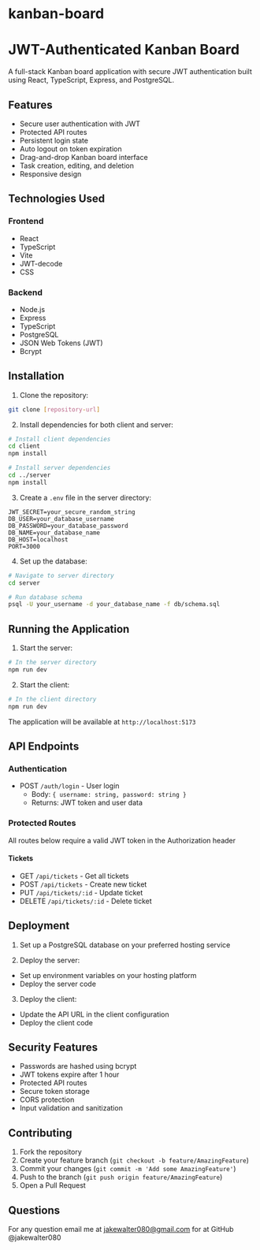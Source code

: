 # kanban-board

# JWT-Authenticated Kanban Board

A full-stack Kanban board application with secure JWT authentication built using React, TypeScript, Express, and PostgreSQL.

## Features

- Secure user authentication with JWT
- Protected API routes
- Persistent login state
- Auto logout on token expiration
- Drag-and-drop Kanban board interface
- Task creation, editing, and deletion
- Responsive design

## Technologies Used

### Frontend
- React
- TypeScript
- Vite
- JWT-decode
- CSS

### Backend
- Node.js
- Express
- TypeScript
- PostgreSQL
- JSON Web Tokens (JWT)
- Bcrypt

## Installation

1. Clone the repository:
```bash
git clone [repository-url]
```

2. Install dependencies for both client and server:
```bash
# Install client dependencies
cd client
npm install

# Install server dependencies
cd ../server
npm install
```

3. Create a `.env` file in the server directory:
```env
JWT_SECRET=your_secure_random_string
DB_USER=your_database_username
DB_PASSWORD=your_database_password
DB_NAME=your_database_name
DB_HOST=localhost
PORT=3000
```

4. Set up the database:
```bash
# Navigate to server directory
cd server

# Run database schema
psql -U your_username -d your_database_name -f db/schema.sql
```

## Running the Application

1. Start the server:
```bash
# In the server directory
npm run dev
```

2. Start the client:
```bash
# In the client directory
npm run dev
```

The application will be available at `http://localhost:5173`

## API Endpoints

### Authentication
- POST `/auth/login` - User login
  - Body: `{ username: string, password: string }`
  - Returns: JWT token and user data

### Protected Routes
All routes below require a valid JWT token in the Authorization header

#### Tickets
- GET `/api/tickets` - Get all tickets
- POST `/api/tickets` - Create new ticket
- PUT `/api/tickets/:id` - Update ticket
- DELETE `/api/tickets/:id` - Delete ticket

## Deployment

1. Set up a PostgreSQL database on your preferred hosting service

2. Deploy the server:
- Set up environment variables on your hosting platform
- Deploy the server code

3. Deploy the client:
- Update the API URL in the client configuration
- Deploy the client code

## Security Features

- Passwords are hashed using bcrypt
- JWT tokens expire after 1 hour
- Protected API routes
- Secure token storage
- CORS protection
- Input validation and sanitization

## Contributing

1. Fork the repository
2. Create your feature branch (`git checkout -b feature/AmazingFeature`)
3. Commit your changes (`git commit -m 'Add some AmazingFeature'`)
4. Push to the branch (`git push origin feature/AmazingFeature`)
5. Open a Pull Request

## Questions 

For any question email me at jakewalter080@gmail.com for at GitHub @jakewalter080